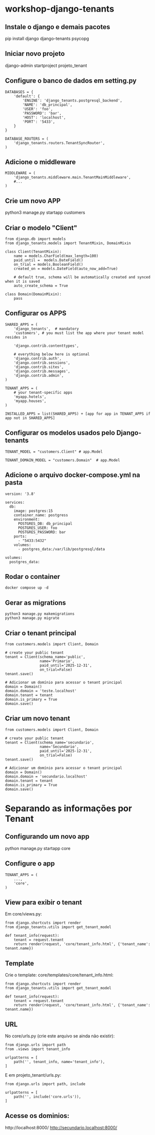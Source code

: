 # workshop-django-tenants

## Instale o django e demais pacotes
pip install django django-tenants psycopg

## Iniciar novo projeto
django-admin startproject projeto_tenant

## Configure o banco de dados em setting.py
```
DATABASES = {
    'default': {
        'ENGINE': 'django_tenants.postgresql_backend',
        'NAME': 'db_principal',
        'USER': 'foo',
        'PASSWORD': 'bar',
        'HOST': 'localhost',
        'PORT': '5433',
    }
}

DATABASE_ROUTERS = (
    'django_tenants.routers.TenantSyncRouter',
)
```

## Adicione o middleware
```
MIDDLEWARE = (
    'django_tenants.middleware.main.TenantMainMiddleware',
    #...
)
```

## Crie um novo APP
python3 manage.py startapp customers

## Criar o modelo "Client"
```
from django.db import models
from django_tenants.models import TenantMixin, DomainMixin

class Client(TenantMixin):
    name = models.CharField(max_length=100)
    paid_until =  models.DateField()
    on_trial = models.BooleanField()
    created_on = models.DateField(auto_now_add=True)

    # default true, schema will be automatically created and synced when it is saved
    auto_create_schema = True

class Domain(DomainMixin):
    pass
```

## Configurar os APPS
```
SHARED_APPS = (
    'django_tenants',  # mandatory
    'customers', # you must list the app where your tenant model resides in

    'django.contrib.contenttypes',

    # everything below here is optional
    'django.contrib.auth',
    'django.contrib.sessions',
    'django.contrib.sites',
    'django.contrib.messages',
    'django.contrib.admin',
)

TENANT_APPS = (
    # your tenant-specific apps
    'myapp.hotels',
    'myapp.houses',
)

INSTALLED_APPS = list(SHARED_APPS) + [app for app in TENANT_APPS if app not in SHARED_APPS]
```

## Configurar os modelos usados pelo Django-tenants
```
TENANT_MODEL = "customers.Client" # app.Model

TENANT_DOMAIN_MODEL = "customers.Domain"  # app.Model
```

## Adicione o arquivo docker-compose.yml na pasta
```
version: '3.8'

services:
  db:
    image: postgres:15
    container_name: postgress
    environment:
      POSTGRES_DB: db_principal
      POSTGRES_USER: foo
      POSTGRES_PASSWORD: bar
    ports:
      - "5433:5432"
    volumes:
      - postgres_data:/var/lib/postgresql/data

volumes:
  postgres_data:
```

## Rodar o container
```
docker compose up -d
```

## Gerar as migrations
```
python3 manage.py makemigrations
python3 manage.py migrate
```

## Criar o tenant principal
```
from customers.models import Client, Domain

# create your public tenant
tenant = Client(schema_name='public',
                name='Primario',
                paid_until='2025-12-31',
                on_trial=False)
tenant.save()

# Adicionar um domínio para acessar o tenant principal
domain = Domain()
domain.domain = 'teste.localhost'
domain.tenant = tenant
domain.is_primary = True
domain.save()
```

## Criar um novo tenant
```
from customers.models import Client, Domain

# create your public tenant
tenant = Client(schema_name='secundario',
                name='Secundario',
                paid_until='2025-12-31',
                on_trial=False)
tenant.save()

# Adicionar um domínio para acessar o tenant principal
domain = Domain()
domain.domain = 'secundario.localhost'
domain.tenant = tenant
domain.is_primary = True
domain.save()
```


# Separando as informações por Tenant

## Configurando um novo app
python manage.py startapp core

## Configure o app
```
TENANT_APPS = (
    ...,
    'core',
)
```

## View para exibir o tenant
Em core/views.py:
```
from django.shortcuts import render
from django_tenants.utils import get_tenant_model

def tenant_info(request):
    tenant = request.tenant
    return render(request, 'core/tenant_info.html', {'tenant_name': tenant.name})
```

## Template
Crie o template: core/templates/core/tenant_info.html:
```
from django.shortcuts import render
from django_tenants.utils import get_tenant_model

def tenant_info(request):
    tenant = request.tenant
    return render(request, 'core/tenant_info.html', {'tenant_name': tenant.name})
```

## URL
No core/urls.py (crie este arquivo se ainda não existir):
```
from django.urls import path
from .views import tenant_info

urlpatterns = [
    path('', tenant_info, name='tenant_info'),
]

```
E em projeto_tenant/urls.py:
```
from django.urls import path, include

urlpatterns = [
    path('', include('core.urls')),
]
```

## Acesse os dominios:
http://localhost:8000/
http://secundario.localhost:8000/
